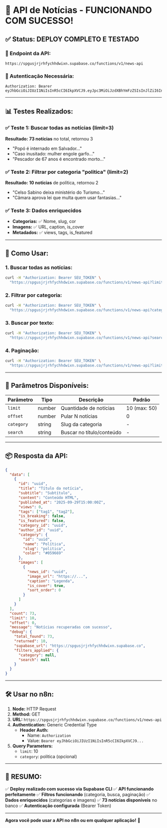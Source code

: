 # 🎉 API de Notícias - FUNCIONANDO COM SUCESSO!

## ✅ Status: DEPLOY COMPLETO E TESTADO

### 🚀 Endpoint da API:
```
https://spgusjrjrhfychhdwixn.supabase.co/functions/v1/news-api
```

### 🔑 Autenticação Necessária:
```
Authorization: Bearer eyJhbGciOiJIUzI1NiIsInR5cCI6IkpXVCJ9.eyJpc3MiOiJzdXBhYmFzZSIsInJlZiI6InNwZ3VzanJqcmhmeWNoaGR3aXhuIiwicm9sZSI6ImFub24iLCJpYXQiOjE3NTE4MTMwODAsImV4cCI6MjA2NzM4OTA4MH0.cjsRonxr7utjcpQoyuYCUddCQR9C60YNQqyxj07atsE
```

---

## 📊 Testes Realizados:

### ✅ Teste 1: Buscar todas as notícias (limit=3)
**Resultado:** **73 notícias** no total, retornou 3
- "Popó é internado em Salvador..."
- "Caso inusitado: mulher engole garfo..."
- "Pescador de 67 anos é encontrado morto..."

### ✅ Teste 2: Filtrar por categoria "politica" (limit=2)
**Resultado:** **10 notícias** de política, retornou 2
- "Celso Sabino deixa ministério do Turismo..."
- "Câmara aprova lei que multa quem usar fantasias..."

### ✅ Teste 3: Dados enriquecidos
- **Categorias:** ✅ Nome, slug, cor
- **Imagens:** ✅ URL, caption, is_cover
- **Metadados:** ✅ views, tags, is_featured

---

## 🔧 Como Usar:

### 1. **Buscar todas as notícias:**
```bash
curl -H "Authorization: Bearer SEU_TOKEN" \
  "https://spgusjrjrhfychhdwixn.supabase.co/functions/v1/news-api?limit=10"
```

### 2. **Filtrar por categoria:**
```bash
curl -H "Authorization: Bearer SEU_TOKEN" \
  "https://spgusjrjrhfychhdwixn.supabase.co/functions/v1/news-api?category=politica&limit=10"
```

### 3. **Buscar por texto:**
```bash
curl -H "Authorization: Bearer SEU_TOKEN" \
  "https://spgusjrjrhfychhdwixn.supabase.co/functions/v1/news-api?search=Salvador&limit=10"
```

### 4. **Paginação:**
```bash
curl -H "Authorization: Bearer SEU_TOKEN" \
  "https://spgusjrjrhfychhdwixn.supabase.co/functions/v1/news-api?limit=10&offset=10"
```

---

## 🎯 Parâmetros Disponíveis:

| Parâmetro | Tipo | Descrição | Padrão |
|-----------|------|-----------|--------|
| `limit` | number | Quantidade de notícias | 10 (max: 50) |
| `offset` | number | Pular N notícias | 0 |
| `category` | string | Slug da categoria | - |
| `search` | string | Buscar no título/conteúdo | - |

---

## 📦 Resposta da API:

```json
{
  "data": [
    {
      "id": "uuid",
      "title": "Título da notícia",
      "subtitle": "Subtítulo",
      "content": "Conteúdo HTML",
      "published_at": "2025-09-29T15:00:00Z",
      "views": 0,
      "tags": ["tag1", "tag2"],
      "is_breaking": false,
      "is_featured": false,
      "category_id": "uuid",
      "author_id": "uuid",
      "category": {
        "id": "uuid",
        "name": "Política",
        "slug": "politica",
        "color": "#059669"
      },
      "images": [
        {
          "news_id": "uuid",
          "image_url": "https://...",
          "caption": "Legenda",
          "is_cover": true,
          "sort_order": 0
        }
      ]
    }
  ],
  "count": 73,
  "limit": 10,
  "offset": 0,
  "message": "Notícias recuperadas com sucesso",
  "debug": {
    "total_found": 73,
    "returned": 10,
    "supabase_url": "https://spgusjrjrhfychhdwixn.supabase.co",
    "filters_applied": {
      "category": null,
      "search": null
    }
  }
}
```

---

## 🛠️ Usar no n8n:

1. **Node:** HTTP Request
2. **Method:** GET
3. **URL:** `https://spgusjrjrhfychhdwixn.supabase.co/functions/v1/news-api`
4. **Authentication:** Generic Credential Type
   - **Header Auth:**
     - Name: `Authorization`
     - Value: `Bearer eyJhbGciOiJIUzI1NiIsInR5cCI6IkpXVCJ9...`
5. **Query Parameters:**
   - `limit`: 10
   - `category`: politica (opcional)

---

## 🎉 RESUMO:

✅ **Deploy realizado com sucesso via Supabase CLI**
✅ **API funcionando perfeitamente**
✅ **Filtros funcionando** (categoria, busca, paginação)
✅ **Dados enriquecidos** (categorias e imagens)
✅ **73 notícias disponíveis** no banco
✅ **Autenticação configurada** (Bearer Token)

---

**Agora você pode usar a API no n8n ou em qualquer aplicação!** 🚀


